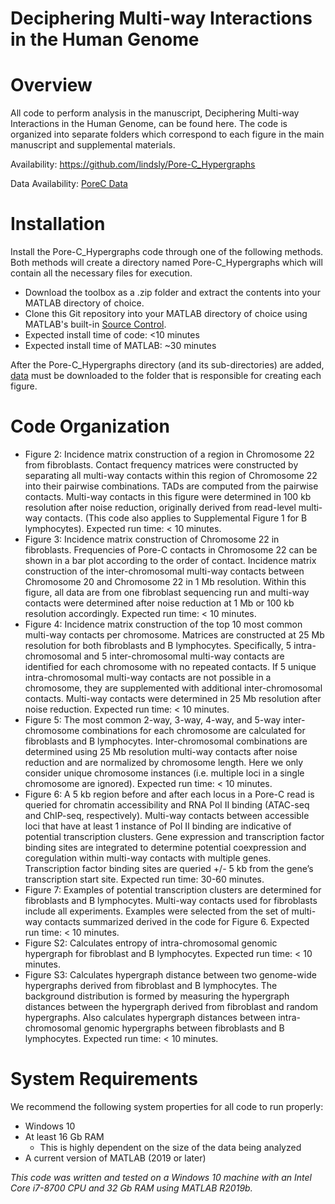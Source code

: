 # Deciphering Multi-way Interactions in the Human Genome

# Overview
All code to perform analysis in the manuscript, Deciphering Multi-way Interactions in the Human Genome, can be found here. The code is organized into separate folders which correspond to each figure in the main manuscript and supplemental materials.

Availability: https://github.com/lindsly/Pore-C_Hypergraphs

Data Availability: [PoreC Data](https://drive.google.com/drive/folders/17r2QR_mSkZLPiuqQgrgq0Zzc5u9SE5Cz?usp=sharing)

# Installation
Install the Pore-C_Hypergraphs code through one of the following methods. 
Both methods will create a directory named Pore-C_Hypergraphs which will contain all the necessary files for execution.
- Download the toolbox as a .zip folder and extract the contents into your MATLAB directory of choice. 
- Clone this Git repository into your MATLAB directory of choice using MATLAB's built-in [Source Control](https://www.mathworks.com/help/matlab/matlab_prog/retrieve-from-git-repository.html).
- Expected install time of code: <10 minutes
- Expected install time of MATLAB: ~30 minutes

After the Pore-C_Hypergraphs directory (and its sub-directories) are added, 
[data](https://drive.google.com/drive/folders/17r2QR_mSkZLPiuqQgrgq0Zzc5u9SE5Cz?usp=sharing) 
must be downloaded to the folder that is responsible for creating each figure.


# Code Organization
- Figure 2: Incidence matrix construction of a region in Chromosome 22 from fibroblasts. Contact frequency matrices were constructed by separating all multi-way contacts within this region of Chromosome 22 into their pairwise combinations. TADs are computed from the pairwise contacts. Multi-way contacts in this figure were determined in 100 kb resolution after noise reduction, originally derived from read-level multi-way contacts. (This code also applies to Supplemental Figure 1 for B lymphocytes). Expected run time: < 10 minutes.
- Figure 3: Incidence  matrix  construction  of  Chromosome  22  in fibroblasts. Frequencies of Pore-C contacts in Chromosome 22 can be shown in a bar plot according to the order of contact. Incidence matrix  construction  of  the  inter-chromosomal multi-way  contacts  between  Chromosome  20  and  Chromosome  22 in 1 Mb resolution.  Within this figure, all data are from one fibroblast sequencing run and multi-way contacts were determined after noise reduction at 1 Mb or 100 kb resolution accordingly. Expected run time: < 10 minutes.
- Figure 4: Incidence matrix construction of the top 10 most common multi-way contacts per chromosome. Matrices are constructed at 25 Mb resolution for both fibroblasts and B lymphocytes. Specifically, 5 intra-chromosomal and 5 inter-chromosomal multi-way contacts are identified for each chromosome with no repeated contacts. If 5 unique intra-chromosomal multi-way contacts are not possible in a chromosome, they are supplemented with additional inter-chromosomal contacts. Multi-way contacts were determined in 25 Mb resolution after noise reduction. Expected run time: < 10 minutes.
- Figure 5: The most common 2-way, 3-way, 4-way, and 5-way inter-chromosome combinations for each chromosome are calculated for fibroblasts and B lymphocytes. Inter-chromosomal combinations are determined using 25 Mb resolution multi-way contacts after noise reduction and are normalized by chromosome length. Here we only consider unique chromosome instances (i.e. multiple loci in a single chromosome are ignored). Expected run time: < 10 minutes.
- Figure 6: A 5 kb region before and after each locus in a Pore-C read is queried for chromatin accessibility and RNA Pol II binding (ATAC-seq and ChIP-seq, respectively). Multi-way contacts between accessible loci that have at least 1 instance of Pol II binding are indicative of potential transcription clusters. Gene expression and transcription factor binding sites are integrated to determine potential coexpression and coregulation within multi-way contacts with multiple genes. Transcription factor binding sites are queried +/- 5 kb from the gene’s transcription start site. Expected run time: 30-60 minutes.
- Figure 7: Examples of potential transcription clusters are determined for fibroblasts and B lymphocytes. Multi-way contacts used for fibroblasts include all experiments. Examples were selected from the set of multi-way contacts summarized derived in the code for Figure 6. Expected run time: < 10 minutes.
- Figure S2: Calculates entropy of intra-chromosomal genomic hypergraph for fibroblast and B lymphocytes. Expected run time: < 10 minutes.
- Figure S3: Calculates hypergraph distance between two genome-wide hypergraphs derived from fibroblast and B lymphocytes. The background distribution is formed by measuring the hypergraph distances between the hypergraph derived from fibroblast and random hypergraphs. Also calculates hypergraph distances between intra-chromosomal genomic hypergraphs between fibroblasts and B lymphocytes. Expected run time: < 10 minutes.

<!--# Dependencies
- The 4DNvestigator requires the following MATLAB Toolboxes for proper functionality: [Statistics and Machine Learning](https://www.mathworks.com/products/statistics.html), [Computer Vision](https://www.mathworks.com/products/computer-vision.html), [Bioinformatics](https://www.mathworks.com/products/bioinfo.html), and [Image Processing](https://www.mathworks.com/products/image.html)-->

# System Requirements
We recommend the following system properties for all code to run properly:
- Windows 10
- At least 16 Gb RAM 
  - This is highly dependent on the size of the data being analyzed
- A current version of MATLAB (2019 or later)

*This code was written and tested on a Windows 10 machine with an Intel Core i7-8700 CPU and 32 Gb RAM using MATLAB R2019b.*
